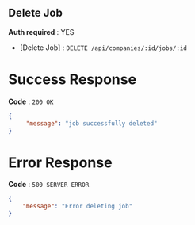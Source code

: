 ## Delete Job

**Auth required** : YES

* [Delete Job] : `DELETE /api/companies/:id/jobs/:id`

# Success Response

**Code** : `200 OK`

```json
{
     "message": "job successfully deleted" 
}
```

# Error Response

**Code** : `500 SERVER ERROR`

```json
{
    "message": "Error deleting job"
}
```